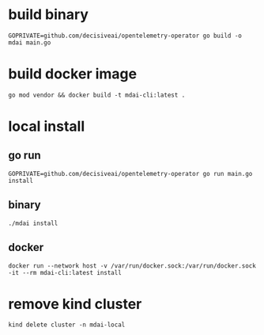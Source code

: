 # build binary
    GOPRIVATE=github.com/decisiveai/opentelemetry-operator go build -o mdai main.go

# build docker image
    go mod vendor && docker build -t mdai-cli:latest .

# local install
## go run
    GOPRIVATE=github.com/decisiveai/opentelemetry-operator go run main.go install

## binary
    ./mdai install

## docker
    docker run --network host -v /var/run/docker.sock:/var/run/docker.sock -it --rm mdai-cli:latest install

# remove kind cluster
    kind delete cluster -n mdai-local

